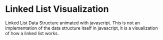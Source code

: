 # Linked List Visualization

Linked List Data Structure animated with javascript. This is not
an implementation of the data structure itself in javascript,
it is a visualization of how a linked list works.